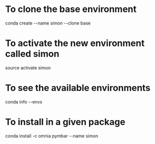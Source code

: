 # To clone the base environment

conda create --name simon --clone base

# To activate the new environment called simon

source activate simon

# To see the available environments

conda info --envs

# To install in a given package

conda install -c omnia pymbar --name simon
